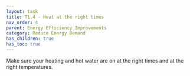 ```yaml
---
layout: task
title: T1.4 - Heat at the right times
nav_order: 4
parent: Energy Efficiency Improvements
category: Reduce Energy Demand
has_children: true
has_toc: true
---
```


Make sure your heating and hot water are on at the right times and at the right temperatures. 

